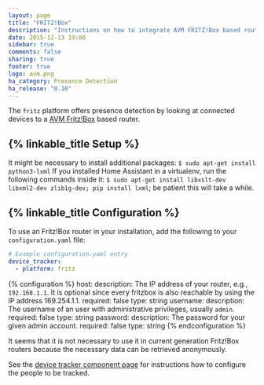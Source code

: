 ```yaml
---
layout: page
title: "FRITZ!Box"
description: "Instructions on how to integrate AVM FRITZ!Box based routers into Home Assistant."
date: 2015-12-13 19:00
sidebar: true
comments: false
sharing: true
footer: true
logo: avm.png
ha_category: Presence Detection
ha_release: "0.10"
---
```



The `fritz` platform offers presence detection by looking at connected devices to a [AVM Fritz!Box](http://avm.de/produkte/fritzbox/) based router.

## {% linkable_title Setup %}

<p class='note warning'>
It might be necessary to install additional packages: <code>$ sudo apt-get install python3-lxml</code>
If you installed Home Assistant in a virtualenv, run the following commands inside it: <code>$ sudo apt-get install libxslt-dev libxml2-dev zlib1g-dev; pip install lxml</code>; be patient this will take a while.</p>

## {% linkable_title Configuration %}

To use an Fritz!Box router in your installation, add the following to your `configuration.yaml` file:

```yaml
# Example configuration.yaml entry
device_tracker:
  - platform: fritz
```

{% configuration %}
host:
  description: The IP address of your router, e.g., `192.168.1.1`. It is optional since every fritzbox is also reachable by using the IP address 169.254.1.1.
  required: false
  type: string
username:
  description: The username of an user with administrative privileges, usually `admin`.
  required: false
  type: string
password:
  description: The password for your given admin account.
  required: false
  type: string
{% endconfiguration %}

<p class='note'>
It seems that it is not necessary to use it in current generation Fritz!Box routers because the necessary data can be retrieved anonymously.
</p>

See the [device tracker component page](/components/device_tracker/) for instructions how to configure the people to be tracked.
